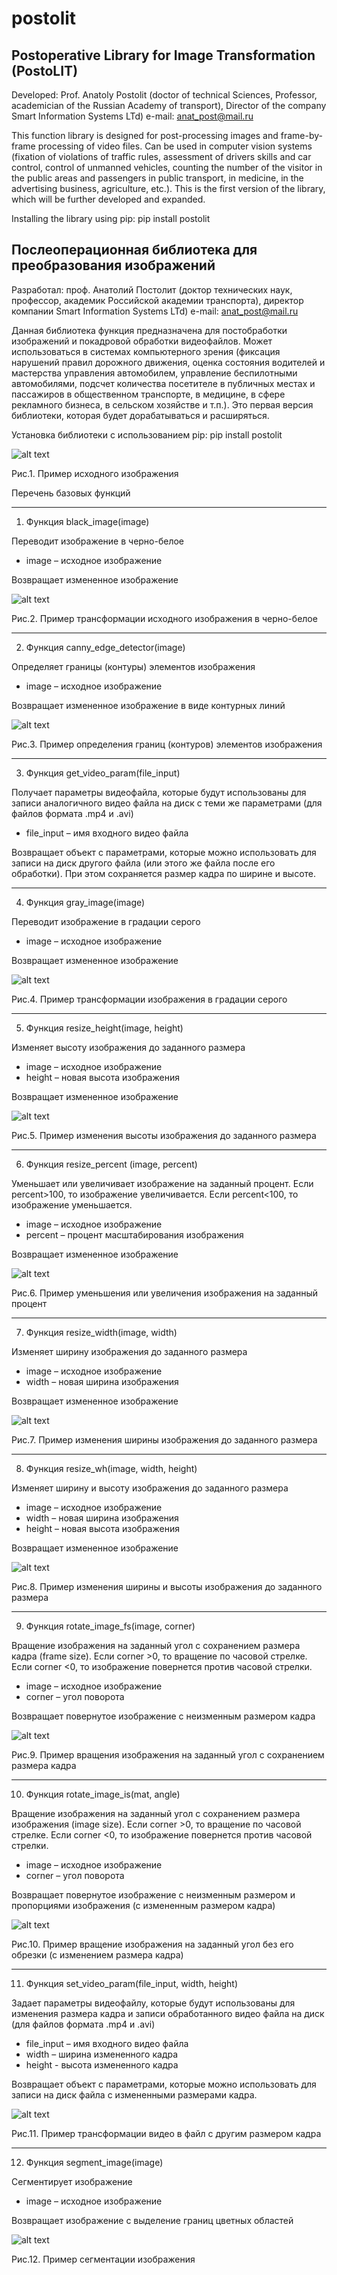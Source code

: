 # postolit
Postoperative Library for Image Transformation (PostoLIT)
---------------------------------------------------------

Developed: Prof. Anatoly Postolit 
(doctor of technical Sciences, Professor, academician of the Russian Academy of transport),
Director of the company Smart Information Systems LTd)
e-mail: anat_post@mail.ru

This function library is designed for post-processing images and frame-by-frame processing of video files. Can be used in computer vision systems (fixation of violations of traffic rules, assessment of drivers skills and car control, control of unmanned vehicles, counting the number of the visitor in the public areas and passengers in public transport, in medicine, in the advertising business, agriculture, etc.).
This is the first version of the library, which will be further developed and expanded.

Installing the library using pip:
pip install postolit

Послеоперационная библиотека для преобразования изображений
-----------------------------------------------------------

Разработал: проф. Анатолий Постолит 
          (доктор технических наук, профессор, академик Российской академии транспорта),
          директор компании Smart Information Systems LTd)
 e-mail: anat_post@mail.ru

Данная библиотека функция предназначена для постобработки изображений и покадровой обработки видеофайлов. Может использоваться в системах компьютерного зрения (фиксация нарушений правил дорожного движения, оценка состояния водителей и мастерства управления автомобилем, управление беспилотными автомобилями, подсчет количества посетителе в публичных местах и пассажиров в общественном транспорте,  в медицине, в сфере рекламного бизнеса, в сельском хозяйстве и т.п.).
Это первая версия библиотеки, которая будет дорабатываться и расширяться.

Установка библиотеки с использованием pip:
pip install postolit

![alt text](images/Input_im.jpg "Исходное изображение")

Рис.1. Пример исходного изображения

Перечень базовых функций

----------------------------
1. Функция black_image(image)

Переводит изображение в черно-белое
- image – исходное изображение

Возвращает измененное изображение

![alt text](images/Black_im.jpg "Трансмформация в черно-белое")

Рис.2. Пример трансформации исходного изображения в черно-белое

------------------------------
2. Функция canny_edge_detector(image)

Определяет границы (контуры) элементов изображения
- image – исходное изображение

Возвращает измененное изображение в виде контурных линий

![alt text](images/Canny_im.jpg "Контуры элементов изображения")

Рис.3. Пример определения границ (контуров) элементов изображения

----------------------------
3. Функция get_video_param(file_input)

Получает параметры видеофайла, которые будут использованы для записи  аналогичного видео файла на диск с теми же параметрами (для файлов формата .mp4 и .avi)
- file_input – имя входного видео файла

Возвращает объект с параметрами, которые можно использовать для записи на диск другого файла (или этого же файла после его обработки). При этом сохраняется размер кадра по ширине и высоте.

----------------------------
4. Функция gray_image(image)

Переводит изображение в градации серого

- image – исходное изображение

Возвращает измененное изображение

![alt text](images/Gray_im.jpg "Контуры элементов изображения")

Рис.4. Пример трансформации изображения в градации серого

----------------------------
5. Функция resize_height(image, height)

Изменяет высоту изображения до заданного размера
- image – исходное изображение
- height – новая высота изображения

Возвращает измененное изображение

![alt text](images/ResizeH_im.jpg "Контуры элементов изображения")

Рис.5. Пример изменения высоты изображения до заданного размера


----------------------------
6. Функция resize_percent (image, percent)

Уменьшает или увеличивает изображение на заданный процент. Если percent>100, то изображение увеличивается. Если percent<100, то изображение уменьшается.

- image – исходное изображение
- percent – процент масштабирования изображения

Возвращает измененное изображение

![alt text](images/ResizeP_im.jpg "Контуры элементов изображения")

Рис.6. Пример уменьшения или увеличения изображения на заданный процент

----------------------------
7. Функция resize_width(image, width)

Изменяет ширину изображения до заданного размера
- image – исходное изображение
- width – новая ширина изображения

Возвращает измененное изображение

![alt text](images/ResizeW_im.jpg "Контуры элементов изображения")

Рис.7. Пример изменения ширины изображения до заданного размера

----------------------------
8. Функция resize_wh(image, width, height)

Изменяет ширину и высоту изображения до заданного размера
- image – исходное изображение
- width – новая ширина изображения
- height – новая высота изображения

Возвращает измененное изображение

![alt text](images/ResizeWH_im.jpg "Контуры элементов изображения")

Рис.8. Пример изменения ширины и высоты изображения до заданного размера

----------------------------
9. Функция rotate_image_fs(image, corner)

Вращение изображения на заданный угол с сохранением размера кадра (frame size). Если corner >0, то вращение по часовой стрелке. Если corner <0, то изображение повернется против часовой стрелки.

- image – исходное изображение
- corner – угол поворота

Возвращает повернутое изображение с неизменным размером кадра

![alt text](images/RotateFS_im.jpg "Контуры элементов изображения")

Рис.9. Пример вращения изображения на заданный угол с сохранением размера кадра

----------------------------
10. Функция rotate_image_is(mat, angle)

Вращение изображения на заданный угол с сохранением размера изображения (image size). Если corner >0, то вращение по часовой стрелке. Если corner <0, то изображение повернется против часовой стрелки.

- image – исходное изображение
- corner – угол поворота

Возвращает повернутое изображение с неизменным размером и пропорциями изображения (с измененным размером кадра)

![alt text](images/RotateIS_im.jpg "Вращение изображения с изменением размера кадра")

Рис.10. Пример вращение изображения на заданный угол без его обрезки (с изменением размера кадра)

----------------------------
11. Функция set_video_param(file_input, width, height)

Задает параметры видеофайлу, которые будут использованы для изменения размера кадра и записи  обработанного видео файла на диск (для файлов формата .mp4 и .avi)

- file_input – имя входного видео файла
- width – ширина измененного кадра
- height - высота измененного кадра

Возвращает объект с параметрами, которые можно использовать для записи на диск файла с измененными размерами кадра.

![alt text](images/SetVideo_im.jpg "Изменяет размер кадра")

Рис.11. Пример трансформации видео в файл с другим размером кадра

----------------------------
12. Функция segment_image(image)

Сегментирует изображение

- image – исходное изображение

Возвращает изображение с выделение границ цветных областей

![alt text](images/Segment_im.jpg "Сегментирует изображение")

Рис.12. Пример сегментации изображения




 
 
